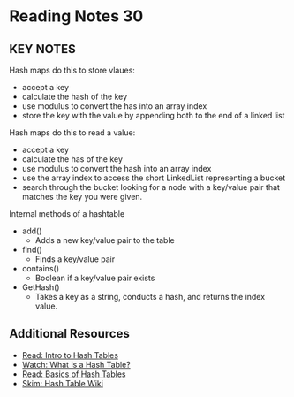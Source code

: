 # Reading Notes 30  

## KEY NOTES

Hash maps do this to store vlaues:
- accept a key
- calculate the hash of the key
- use modulus to convert the has into an array index  
- store the key with the value by appending both to the end of a linked list  

Hash maps do this to read a value:  
- accept a key  
- calculate the has of the key  
- use modulus to convert the hash into an array index  
- use the array index to access the short LinkedList representing a bucket   
- search through the bucket looking for a node with a key/value pair that matches the key you were given.  

Internal methods of a hashtable  

- add()
    - Adds a new key/value pair to the table  
- find()
    - Finds a key/value pair  
- contains()
    - Boolean if a key/value pair exists  
- GetHash()
    - Takes a key as a string, conducts a hash, and returns the index value.


## Additional Resources  
* [Read: Intro to Hash Tables](https://codefellows.github.io/common_curriculum/data_structures_and_algorithms/Code_401/class-30/resources/Hashtables.html)  
* [Watch: What is a Hash Table?](https://www.youtube.com/watch?v=MfhjkfocRR0)  
* [Read: Basics of Hash Tables](https://www.hackerearth.com/practice/data-structures/hash-tables/basics-of-hash-tables/tutorial/)  
* [Skim: Hash Table Wiki](https://en.wikipedia.org/wiki/Hash_table)  

